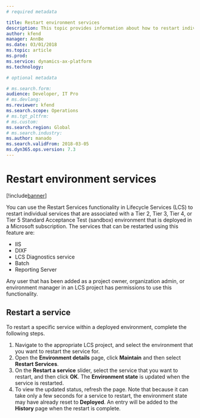 ```yaml
---
# required metadata

title: Restart environment services
description: This topic provides information about how to restart individual services on environments that are deployed through Lifecycle Services (LCS).
author: kfend
manager: AnnBe
ms.date: 03/01/2018
ms.topic: article
ms.prod: 
ms.service: dynamics-ax-platform
ms.technology: 

# optional metadata

# ms.search.form: 
audience: Developer, IT Pro
# ms.devlang: 
ms.reviewer: kfend
ms.search.scope: Operations
# ms.tgt_pltfrm: 
# ms.custom: 
ms.search.region: Global 
# ms.search.industry:
ms.author: manado
ms.search.validFrom: 2018-03-05
ms.dyn365.ops.version: 7.3
---
```


# Restart environment services

[!include[banner](../includes/banner.md)]


You can use the Restart Services functionality in Lifecycle Services (LCS) to restart individual services that are associated with a Tier 2, Tier 3, Tier 4, or Tier 5 Standard Acceptance Test (sandbox) environment that is deployed in a Microsoft subscription. The services that can be restarted using this feature are: 

- IIS 
- DIXF 
- LCS Diagnostics service  
- Batch 
- Reporting Server 

Any user that has been added as a project owner, organization admin, or environment manager in an LCS project has permissions to use this functionality.  

## Restart a service
To restart a specific service within a deployed environment, complete the following steps.

1. Navigate to the appropriate LCS project, and select the environment that you want to restart the service for. 
2. Open the **Environment details** page, click **Maintain**  and then select **Restart Services**. 
3. On the **Restart a service** slider, select the service that you want to restart, and then click **OK**.
The **Environment state** is updated when the service is restarted. 
4. To view the updated status, refresh the page. 
Note that because it can take only a few seconds for a service to restart, the environment state may have already reset to **Deployed**. An entry will be added to the **History** page when the restart is complete.  


